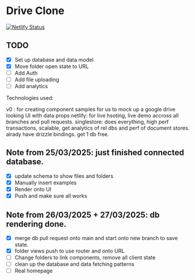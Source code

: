 # Drive Clone

[![Netlify Status](https://api.netlify.com/api/v1/badges/fa5401bc-04b6-4e40-b44a-e6583c956d9a/deploy-status)](https://app.netlify.com/sites/flourishing-puffpuff-b8e436/deploys)

## TODO

- [x] Set up database and data model
- [x] Move folder open state to URL
- [ ] Add Auth
- [ ] Add file uploading
- [ ] Add analytics

Technologies used:

v0 : for creating component samples for us to mock up a google drive looking UI with data props
netlify: for live hsoting, live demo accross all branches and pull requests.
singlestore: does everything, high perf transactions, scalable, get analytics of rel dbs and perf of document stores. alrady have drizzle bindings. get 1 db free.

## Note from 25/03/2025: just finished connected database.

- [x] update schema to show files and folders
- [x] Manually insert examples
- [x] Render onto UI
- [x] Push and make sure all works

## Note from 26/03/2025 + 27/03/2025: db rendering done.

- [x] merge db pull request onto main and start onto new branch to save state.
- [x] folder views push to use router and onto URL
- [ ] Change folders to link components, remove all client state
- [ ] clean up the database and data fetching patterns
- [ ] Real homepage
